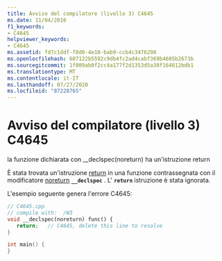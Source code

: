 ```yaml
---
title: Avviso del compilatore (livello 3) C4645
ms.date: 11/04/2016
f1_keywords:
- C4645
helpviewer_keywords:
- C4645
ms.assetid: fd7c1ddf-f0d0-4e10-bab9-ccb4c3476298
ms.openlocfilehash: 607122b5592c9db4fc2ad4cabf369b4605b2673b
ms.sourcegitcommit: 1f009ab0f2cc4a177f2d1353d5a38f164612bdb1
ms.translationtype: MT
ms.contentlocale: it-IT
ms.lasthandoff: 07/27/2020
ms.locfileid: "87228765"
---
```

# <a name="compiler-warning-level-3-c4645"></a>Avviso del compilatore (livello 3) C4645

la funzione dichiarata con __declspec(noreturn) ha un'istruzione return

È stata trovata un'istruzione [return](../../cpp/return-statement-in-program-termination-cpp.md) in una funzione contrassegnata con il modificatore [noreturn](../../cpp/noreturn.md) **`__declspec`** . L' **`return`** istruzione è stata ignorata.

L'esempio seguente genera l'errore C4645:

```cpp
// C4645.cpp
// compile with:  /W3
void __declspec(noreturn) func() {
   return;   // C4645, delete this line to resolve
}

int main() {
}
```
